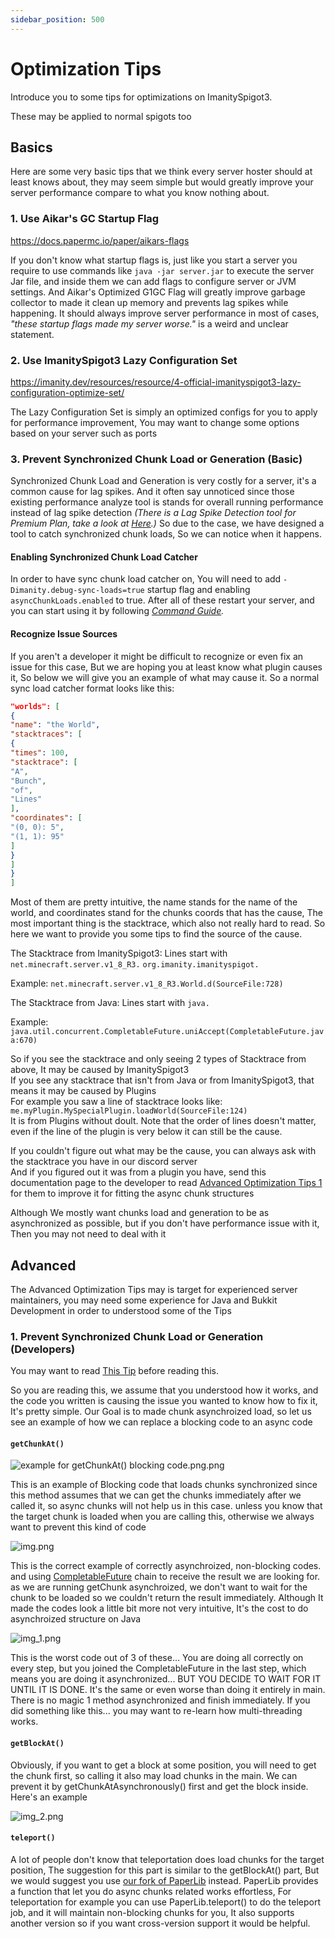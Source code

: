 ```yaml
---
sidebar_position: 500
---
```


# Optimization Tips

Introduce you to some tips for optimizations on ImanitySpigot3.

These may be applied to normal spigots too

## Basics

Here are some very basic tips that we think every server hoster should at least knows about, they may seem simple but
would greatly improve your server performance compare to what you know nothing about.

### 1. Use Aikar's GC Startup Flag

https://docs.papermc.io/paper/aikars-flags

If you don't know what startup flags is, just like you start a server you require to use commands
like `java -jar server.jar` to execute the server Jar file, and inside them we can add flags to configure server or JVM
settings. And Aikar's Optimized G1GC Flag will greatly improve garbage collector to made it clean up memory and prevents
lag spikes while happening. It should always improve server performance in most of cases, *"these startup flags made my
server worse."* is a weird and unclear statement.

### 2. Use ImanitySpigot3 Lazy Configuration Set

https://imanity.dev/resources/resource/4-official-imanityspigot3-lazy-configuration-optimize-set/

The Lazy Configuration Set is simply an optimized configs for you to apply for performance improvement, You may want to
change some options based on your server such as ports

### 3. Prevent Synchronized Chunk Load or Generation (Basic)

Synchronized Chunk Load and Generation is very costly for a server, it's a common cause for lag spikes. And it often say
unnoticed since those existing performance analyze tool is stands for overall running performance instead of lag spike
detection *(There is a Lag Spike Detection tool for Premium Plan, take a look at [Here](https://docs.imanity.dev/).)* So
due to the case, we have designed a tool to catch synchronized chunk loads, So we can notice when it happens.

#### Enabling Synchronized Chunk Load Catcher

In order to have sync chunk load catcher on, You will need to add `-Dimanity.debug-sync-loads=true` startup flag and
enabling `asyncChunkLoads.enabled` to true. After all of these restart your server, and you can start using it by
following *[Command Guide](commands.md).*

#### Recognize Issue Sources

If you aren't a developer it might be difficult to recognize or even fix an issue for this case, But we are hoping you
at least know what plugin causes it, So below we will give you an example of what may cause it. So a normal sync load
catcher format looks like this:

```json
"worlds": [
{
"name": "the World",
"stacktraces": [
{
"times": 100,
"stacktrace": [
"A",
"Bunch",
"of",
"Lines"
],
"coordinates": [
"(0, 0): 5",
"(1, 1): 95"
]
}
]
}
]
```

Most of them are pretty intuitive, the name stands for the name of the world, and coordinates stand for the chunks
coords that has the cause, The most important thing is the stacktrace, which also not really hard to read. So here we
want to provide you some tips to find the source of the cause.

The Stacktrace from ImanitySpigot3: Lines start with `net.minecraft.server.v1_8_R3.` `org.imanity.imanityspigot.`

Example: `net.minecraft.server.v1_8_R3.World.d(SourceFile:728)`

The Stacktrace from Java: Lines start with `java.`

Example: `java.util.concurrent.CompletableFuture.uniAccept(CompletableFuture.java:670)`

So if you see the stacktrace and only seeing 2 types of Stacktrace from above, It may be caused by ImanitySpigot3  
If you see any stacktrace that isn't from Java or from ImanitySpigot3, that means it may be caused by Plugins  
For example you saw a line of stacktrace looks like: `me.myPlugin.MySpecialPlugin.loadWorld(SourceFile:124)`  
It is from Plugins without doult. Note that the order of lines doesn't matter, even if the line of the plugin is very
below it can still be the cause.

If you couldn't figure out what may be the cause, you can always ask with the stacktrace you have in our discord
server  
And if you figured out it was from a plugin you have, send this documentation page to the developer to
read [Advanced Optimization Tips 1](#prevent-synchronized-chunk-load-or-generation-developers) for them to improve it
for fitting the async chunk structures

Although We mostly want chunks load and generation to be as asynchronized as possible, but if you don't have performance
issue with it, Then you may not need to deal with it

## Advanced

The Advanced Optimization Tips may is target for experienced server maintainers, you may need some experience for Java
and Bukkit Development in order to understood some of the Tips

### 1. Prevent Synchronized Chunk Load or Generation (Developers)

You may want to read [This Tip](#prevent-synchronized-chunk-load-or-generation-basic) before reading this.

So you are reading this, we assume that you understood how it works, and the code you written is causing the issue you
wanted to know how to fix it, It's pretty simple. Our Goal is to made chunk asynchroized load, so let us see an example
of how we can replace a blocking code to an async code

#### `getChunkAt()`

![example for getChunkAt() blocking code.png.png](img/example-for-getchunkat-blocking-code.png)

This is an example of Blocking code that loads chunks synchronized since this method assumes that we can get the chunks
immediately after we called it, so async chunks will not help us in this case. unless you know that the target chunk is
loaded when you are calling this, otherwise we always want to prevent this kind of code

![img.png](img/example-for-getchunkat-non-blocking-code.png)

This is the correct example of correctly asynchroized, non-blocking codes. and
using [CompletableFuture](https://www.baeldung.com/java-completablefuture) chain to receive the result we are looking
for. as we are running getChunk asynchroized, we don't want to wait for the chunk to be loaded so we couldn't return the
result immediately. Although It made the codes look a little bit more not very intuitive, It's the cost to do
asynchroized structure on Java

![img_1.png](img/example-for-getchunkat-async-but-blocking.png)

This is the worst code out of 3 of these... You are doing all correctly on every step, but you joined the
CompletableFuture in the last step, which means you are doing it asynchronized... BUT YOU DECIDE TO WAIT FOR IT UNTIL IT
IS DONE. It's the same or even worse than doing it entirely in main. There is no magic 1 method asynchronized and finish
immediately. If you did something like this... you may want to re-learn how multi-threading works.

#### `getBlockAt()`

Obviously, if you want to get a block at some position, you will need to get the chunk first, so calling it also may
load chunks in the main. We can prevent it by getChunkAtAsynchronously() first and get the block inside. Here's an
example

![img_2.png](img/example-for-getblockat-non-blocking.png)

#### `teleport()`

A lot of people don't know that teleportation does load chunks for the target position, The suggestion for this part is
similar to the getBlockAt() part, But we would suggest you
use [our fork of PaperLib](https://github.com/Imanity-Software/PaperLib) instead. PaperLib provides a function that let
you do async chunks related works effortless, For teleportation for example you can use PaperLib.teleport() to do the
teleport job, and it will maintain non-blocking chunks for you, It also supports another version so if you want
cross-version support it would be helpful.
